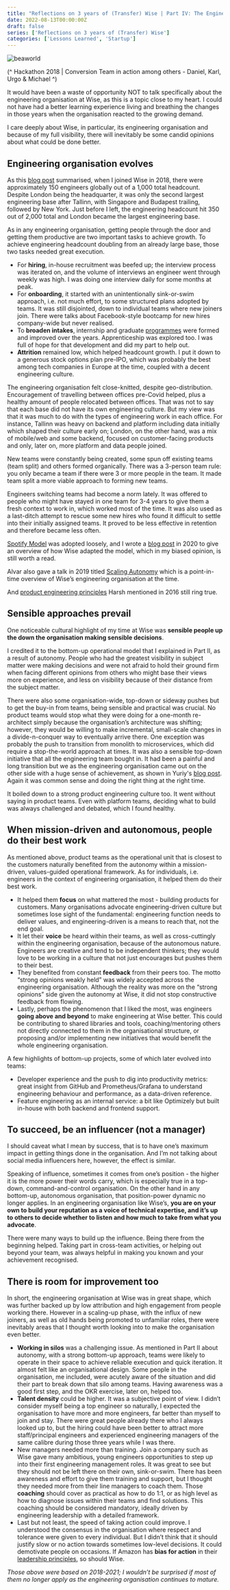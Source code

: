 ```yaml
---
title: "Reflections on 3 years of (Transfer) Wise | Part IV: The Engineering Organisation"
date: 2022-08-13T00:00:00Z
draft: false
series: ['Reflections on 3 years of (Transfer) Wise']
categories: ['Lessons Learned', 'Startup']
---
```


![beaworld](/wise-hackathon-2018.jpeg)

(^ Hackathon 2018 | Conversion Team in action among others - Daniel, Karl, Urgo & Michael  ^)

It would have been a waste of opportunity NOT to talk specifically about the engineering organisation at Wise, as this is a topic close to my heart. I could not have had a better learning experience living and breathing the changes in those years when the organisation reacted to the growing demand.

I care deeply about Wise, in particular, its engineering organisation and because of my full visibility, there will inevitably be some candid opinions about what could be done better. 

## Engineering organisation evolves

As this [blog post](https://medium.com/transferwise-ideas/from-2-founders-to-1000-employees-how-a-small-scale-startup-grew-into-a-global-community-9f26371a551b) summarised, when I joined Wise in 2018, there were approximately 150 engineers globally out of a 1,000 total headcount. Despite London being the headquarter, it was only the second largest engineering base after Tallinn, with Singapore and Budapest trailing, followed by New York. Just before I left, the engineering headcount hit 350 out of 2,000 total and London became the largest engineering base.  

As in any engineering organisation, getting people through the door and getting them productive are two important tasks to achieve growth. To achieve engineering headcount doubling from an already large base, those two tasks needed great execution. 

- For **hiring**, in-house recruitment was beefed up; the interview process was iterated on, and the volume of interviews an engineer went through weekly was high. I was doing one interview daily for some months at peak. 
- For **onboarding**, it started with an unintentionally sink-or-swim approach, i.e. not much effort, to some structured plans adopted by teams. It was still disjointed, down to individual teams where new joiners join. There were talks about Facebook-style bootcamp for new hires company-wide but never realised. 
- To **broaden intakes**, internship and graduate [programmes](https://www.wise.jobs/early-careers/programs/) were formed and improved over the years. Apprenticeship was explored too. I was full of hope for that development and did my part to help out.
- **Attrition** remained low, which helped headcount growth. I put it down to a generous stock options plan pre-IPO, which was probably the best among tech companies in Europe at the time, coupled with a decent engineering culture.  

The engineering organisation felt close-knitted, despite geo-distribution. Encouragement of travelling between offices pre-Covid helped, plus a healthy amount of people relocated between offices. That was not to say that each base did not have its own engineering culture. But my view was that it was much to do with the types of engineering work in each office. For instance, Tallinn was heavy on backend and platform including data initially which shaped their culture early on; London, on the other hand, was a mix of mobile/web and some backend, focused on customer-facing products and only, later on, more platform and data people joined. 

New teams were constantly being created, some spun off existing teams (team split) and others formed organically. There was a 3-person team rule: you only became a team if there were 3 or more people in the team. It made team split a more viable approach to forming new teams. 

Engineers switching teams had become a norm lately. It was offered to people who might have stayed in one team for 3-4 years to give them a fresh context to work in, which worked most of the time. It was also used as a last-ditch attempt to rescue some new hires who found it difficult to settle into their initially assigned teams. It proved to be less effective in retention and therefore became less often.  

[Spotify Model](https://www.atlassian.com/agile/agile-at-scale/spotify) was adopted loosely, and I wrote a [blog post](https://www.wise.jobs/2020/08/05/guide-to-engineering-organisation-at-transferwise-2020-edition/) in 2020 to give an overview of how Wise adapted the model, which in my biased opinion, is still worth a read.  

Alvar also gave a talk in 2019 titled [Scaling Autonomy](https://www.slideshare.net/alvarlumberg/scaling-autonomy-in-a-fintech-unicorn-wearedevelopers-2019) which is a point-in-time overview of Wise’s engineering organisation at the time.

And [product engineering principles](https://medium.com/transferwise-ideas/product-engineering-principles-at-transferwise-46a12a47e758) Harsh mentioned in 2016 still ring true.  

## Sensible approaches prevail

One noticeable cultural highlight of my time at Wise was **sensible people up the down the organisation making sensible decisions**. 

I credited it to the bottom-up operational model that I explained in Part II, as a result of autonomy. People who had the greatest visibility in subject matter were making decisions and were not afraid to hold their ground firm when facing different opinions from others who might base their views more on experience, and less on visibility because of their distance from the subject matter. 

There were also some organisation-wide, top-down or sideway pushes but to get the buy-in from teams, being sensible and practical was crucial. No product teams would stop what they were doing for a one-month re-architect simply because the organisation’s architecture was shifting; however, they would be willing to make incremental, small-scale changes in a divide-n-conquer way to eventually arrive there. One exception was probably the push to transition from monolith to microservices, which did require a stop-the-world approach at times. It was also a sensible top-down initiative that all the engineering team bought in. It had been a painful and long transition but we as the engineering organisation came out on the other side with a huge sense of achievement, as shown in Yuriy's [blog post](https://www.wise.jobs/2020/05/21/transferwise-stack-2020-edition/). Again it was common sense and doing the right thing at the right time. 

It boiled down to a strong product engineering culture too. It went without saying in product teams. Even with platform teams, deciding what to build was always challenged and debated, which I found healthy.   

## When mission-driven and autonomous, people do their best work

As mentioned above, product teams as the operational unit that is closest to the customers naturally benefited from the autonomy within a mission-driven, values-guided operational framework. As for individuals, i.e. engineers in the context of engineering organisation, it helped them do their best work. 

- It helped them **focus** on what mattered the most - building products for customers. Many organisations advocate engineering-driven culture but sometimes lose sight of the fundamental: engineering function needs to deliver values, and engineering-driven is a means to reach that, not the end goal. 
- It let their **voice** be heard within their teams, as well as cross-cuttingly within the engineering organisation, because of the autonomous nature. Engineers are creative and tend to be independent thinkers; they would love to be working in a culture that not just encourages but pushes them to their best.
- They benefited from constant **feedback** from their peers too. The motto “strong opinions weakly held” was widely accepted across the engineering organisation. Although the reality was more on the “strong opinions” side given the autonomy at Wise, it did not stop constructive feedback from flowing.
- Lastly, perhaps the phenomenon that I liked the most, was engineers **going above and beyond** to make engineering at Wise better. This could be contributing to shared libraries and tools, coaching/mentoring others not directly connected to them in the organisational structure, or proposing and/or implementing new initiatives that would benefit the whole engineering organisation.     

A few highlights of bottom-up projects, some of which later evolved into teams:

- Developer experience and the push to dig into productivity metrics: great insight from GitHub and Prometheus/Grafana to understand engineering behaviour and performance, as a data-driven reference. 
- Feature engineering as an internal service: a bit like Optimizely but built in-house with both backend and frontend support. 

## To succeed, be an influencer (not a manager)

I should caveat what I mean by success, that is to have one’s maximum impact in getting things done in the organisation. And I’m not talking about social media influencers here, however, the effect is similar. 

Speaking of influence, sometimes it comes from one’s position - the higher it is the more power their words carry, which is especially true in a top-down, command-and-control organisation. On the other hand in any bottom-up, autonomous organisation, that position-power dynamic no longer applies. In an engineering organisation like Wise’s, **you are on your own to build your reputation as a voice of technical expertise, and it’s up to others to decide whether to listen and how much to take from what you advocate**. 

There were many ways to build up the influence. Being there from the beginning helped. Taking part in cross-team activities, or helping out beyond your team, was always helpful in making you known and your achievement recognised. 

## There is room for improvement too

In short, the engineering organisation at Wise was in great shape, which was further backed up by low attribution and high engagement from people working there. However in a scaling-up phase, with the influx of new joiners, as well as old hands being promoted to unfamiliar roles, there were inevitably areas that I thought worth looking into to make the organisation even better.

- **Working in silos** was a challenging issue. As mentioned in Part II about autonomy, with a strong bottom-up approach, teams were likely to operate in their space to achieve reliable execution and quick iteration. It almost felt like an organisational design. Some people in the organisation, me included, were acutely aware of the situation and did their part to break down that silo among teams. Having awareness was a good first step, and the OKR exercise, later on, helped too.
- **Talent density** could be higher. It was a subjective point of view. I didn’t consider myself being a top engineer so naturally, I expected the organisation to have more and more engineers, far better than myself to join and stay. There were great people already there who I always looked up to, but the hiring could have been better to attract more staff/principal engineers and experienced engineering managers of the same calibre during those three years while I was there.  
- New managers needed more than training. Join a company such as Wise gave many ambitious, young engineers opportunities to step up into their first engineering management roles. It was great to see but they should not be left there on their own, sink-or-swim. There has been awareness and effort to give them training and support, but I thought they needed more from their line managers to coach them. Those **coaching** should cover as practical as how to do 1:1, or as high level as how to diagnose issues within their teams and find solutions. This coaching should be considered mandatory, ideally driven by engineering leadership with a detailed framework.   
- Last but not least, the speed of taking action could improve. I understood the consensus in the organisation where respect and tolerance were given to every individual. But I didn’t think that it should justify slow or no action towards sometimes low-level decisions. It could demotivate people on occasions. If Amazon has **bias for action** in their [leadership principles](https://www.aboutamazon.com/about-us/leadership-principles), so should Wise.      

*Those above were based on 2018-2021; I wouldn’t be surprised if most of them no longer apply as the engineering organisation continues to mature.*